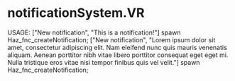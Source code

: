 # notificationSystem.VR

USAGE:
["New notification", "This is a notification!"] spawn Haz_fnc_createNotification;
["New notification", "Lorem ipsum dolor sit amet, consectetur adipiscing elit. Nam eleifend nunc quis mauris venenatis aliquam. Aenean porttitor nibh vitae libero porttitor consequat eget eget mi. Nulla tristique eros vitae nisi tempor finibus quis vel velit."] spawn Haz_fnc_createNotification;